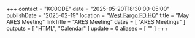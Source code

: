 +++
contact = "KC0ODE"
date = "2025-05-20T18:30:00-05:00"
publishDate = "2025-02-19"
location = "[West Fargo FD HQ](/places/west-fargo-fire-department-headquarters/)"
title = "May ARES Meeting"
linkTitle = "ARES Meeting"
dates = [ "ARES Meetings" ]
outputs = [ "HTML", "Calendar" ]
update = 0
aliases = [ "" ]
+++
